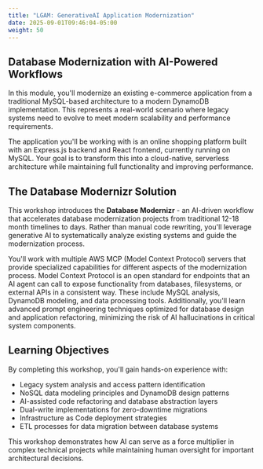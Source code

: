 ```yaml
---
title: "LGAM: GenerativeAI Application Modernization"
date: 2025-09-01T09:46:04-05:00
weight: 50
---
```


## Database Modernization with AI-Powered Workflows

In this module, you'll modernize an existing e-commerce application from a traditional MySQL-based architecture to a modern DynamoDB implementation. This represents a real-world scenario where legacy systems need to evolve to meet modern scalability and performance requirements.

The application you'll be working with is an online shopping platform built with an Express.js backend and React frontend, currently running on MySQL. Your goal is to transform this into a cloud-native, serverless architecture while maintaining full functionality and improving performance.

## The Database Modernizr Solution

This workshop introduces the **Database Modernizr** - an AI-driven workflow that accelerates database modernization projects from traditional 12-18 month timelines to days. Rather than manual code rewriting, you'll leverage generative AI to systematically analyze existing systems and guide the modernization process.

You'll work with multiple AWS MCP (Model Context Protocol) servers that provide specialized capabilities for different aspects of the modernization process. Model Context Protocol is an open standard for endpoints that an AI agent can call to expose functionality from databases, filesystems, or external APIs in a consistent way. These include MySQL analysis, DynamoDB modeling, and data processing tools. Additionally, you'll learn advanced prompt engineering techniques optimized for database design and application refactoring, minimizing the risk of AI hallucinations in critical system components.

## Learning Objectives

By completing this workshop, you'll gain hands-on experience with:
- Legacy system analysis and access pattern identification
- NoSQL data modeling principles and DynamoDB design patterns
- AI-assisted code refactoring and database abstraction layers
- Dual-write implementations for zero-downtime migrations
- Infrastructure as Code deployment strategies
- ETL processes for data migration between database systems

This workshop demonstrates how AI can serve as a force multiplier in complex technical projects while maintaining human oversight for important architectural decisions.
